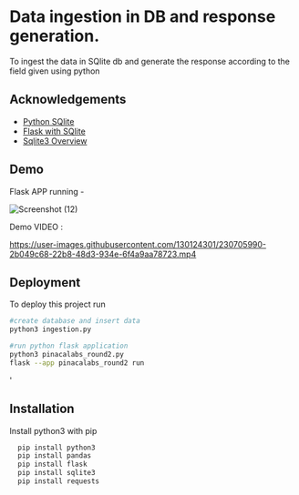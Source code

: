 # Data ingestion in DB and response generation.

To ingest the data in SQlite db and generate the response according to the field given using python


## Acknowledgements

 - [Python SQlite](https://www.javatpoint.com/python-sqlite)
 - [Flask with SQlite](https://www.javatpoint.com/flask-sqlite)
 - [Sqlite3 Overview](https://docs.python.org/3/library/sqlite3.html#sqlite3.Cursor.executemany)


## Demo



Flask APP running - 

![Screenshot (12)](https://user-images.githubusercontent.com/130124301/230705777-ff7e2d5c-2227-4ca5-b87e-e0028248ddfd.png)


Demo VIDEO :


https://user-images.githubusercontent.com/130124301/230705990-2b049c68-22b8-48d3-934e-6f4a9aa78723.mp4
## Deployment

To deploy this project run

```bash
#create database and insert data
python3 ingestion.py

#run python flask application
python3 pinacalabs_round2.py
flask --app pinacalabs_round2 run
```
'


## Installation

Install python3 with pip

```bash
  pip install python3
  pip install pandas
  pip install flask
  pip install sqlite3
  pip install requests
 
```
    
